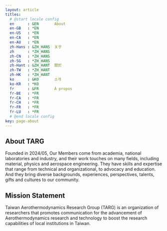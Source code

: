 ```yaml
---
layout: article
titles:
  # @start locale config
  en      : &EN       About
  en-GB   : *EN
  en-US   : *EN
  en-CA   : *EN
  en-AU   : *EN
  zh-Hans : &ZH_HANS  关于
  zh      : *ZH_HANS
  zh-CN   : *ZH_HANS
  zh-SG   : *ZH_HANS
  zh-Hant : &ZH_HANT  關於
  zh-TW   : *ZH_HANT
  zh-HK   : *ZH_HANT
  ko      : &KO       소개
  ko-KR   : *KO
  fr      : &FR       À propos
  fr-BE   : *FR
  fr-CA   : *FR
  fr-CH   : *FR
  fr-FR   : *FR
  fr-LU   : *FR
  # @end locale config
key: page-about
---
```


## About TARG

Founded in 2024/05, Our Members come from academia, national laboratories and industry, and their work touches on many fields, including material, physics and aerospace engineering. They have skills and expertise that range from technical and organizational, to advocacy and education.  And they bring diverse backgrounds, experiences, perspectives, talents, gifts and cultures to our community. 
 

## Mission Statement

Taiwan Aerothermodynamics Research Group (TARG) is an organization of researchers that promotes communication for the advancement of Aerothermodynamics research and technology to boost the research capabilities of local institutions in Taiwan. 
